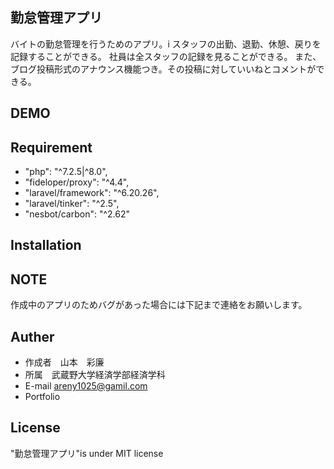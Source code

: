 
## 勤怠管理アプリ
バイトの勤怠管理を行うためのアプリ。i
スタッフの出勤、退勤、休憩、戻りを記録することができる。
社員は全スタッフの記録を見ることができる。
また、ブログ投稿形式のアナウンス機能つき。その投稿に対していいねとコメントができる。

## DEMO




## Requirement
* "php": "^7.2.5|^8.0",
* "fideloper/proxy": "^4.4",
* "laravel/framework": "^6.20.26",
* "laravel/tinker": "^2.5",
* "nesbot/carbon": "^2.62"


## Installation

## NOTE
作成中のアプリのためバグがあった場合には下記まで連絡をお願いします。

## Auther
* 作成者　山本　彩廉
* 所属　武蔵野大学経済学部経済学科
* E-mail areny1025@gamil.com
* Portfolio

## License
"勤怠管理アプリ"is under MIT license
